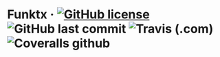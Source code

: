 # Funktx &middot; [![GitHub license](https://img.shields.io/github/license/shahabkhalvati/funktx.svg?style=flat-square)](https://github.com/shahabkhalvati/funktx/blob/develope/LICENSE) ![GitHub last commit](https://img.shields.io/github/last-commit/shahabkhalvati/funktx.svg?style=flat-square) ![Travis (.com)](https://img.shields.io/travis/com/shahabkhalvati/funktx.svg?style=flat-square) ![Coveralls github](https://img.shields.io/coveralls/github/shahabkhalvati/funktx.svg?style=flat-square)
